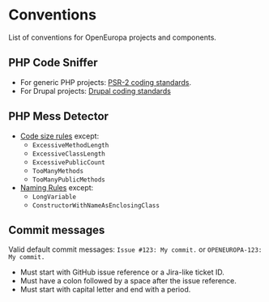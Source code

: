# Conventions

List of conventions for OpenEuropa projects and components.

## PHP Code Sniffer

- For generic PHP projects: [PSR-2 coding standards](https://www.php-fig.org/psr/psr-2).
- For Drupal projects: [Drupal coding standards](https://www.drupal.org/docs/develop/standards) 

## PHP Mess Detector

- [Code size rules](https://phpmd.org/rules/index.html#code-size-rules) except:
  - `ExcessiveMethodLength`
  - `ExcessiveClassLength`
  - `ExcessivePublicCount`
  - `TooManyMethods`
  - `TooManyPublicMethods`
- [Naming Rules](https://phpmd.org/rules/index.html#naming-rules) except:
  - `LongVariable`
  - `ConstructorWithNameAsEnclosingClass`

## Commit messages

Valid default commit messages: `Issue #123: My commit.` or `OPENEUROPA-123: My commit.`

- Must start with GitHub issue reference or a Jira-like ticket ID.
- Must have a colon followed by a space after the issue reference.
- Must start with capital letter and end with a period.
